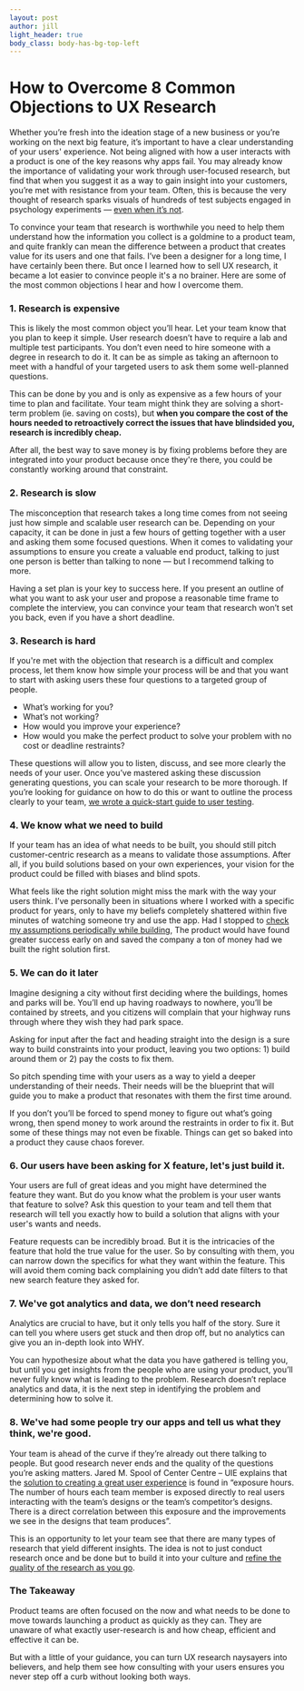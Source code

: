 ```yaml
---
layout: post
author: jill
light_header: true
body_class: body-has-bg-top-left
---
```


# How to Overcome 8 Common Objections to UX Research

Whether you’re fresh into the ideation stage of a new business or you’re working on the next big feature, it’s important to have a clear understanding of your users' experience. Not being aligned with how a user interacts with a product is one of the key reasons why apps fail.
You may already know the importance of validating your work through user-focused research, but find that when you suggest it as a way to gain insight into your customers, you’re met with resistance from your team. Often, this is because the very thought of research sparks visuals of hundreds of test subjects engaged in psychology experiments — [even when it’s not](https://www.interaction-design.org/literature/article/user-research-what-it-is-and-why-you-should-do-it).

To convince your team that research is worthwhile you need to help them understand how the information you collect is a goldmine to a product team, and quite frankly can mean the difference between a product that creates value for its users and one that fails. 
I’ve been a designer for a long time, I have certainly been there. But once I learned how to sell UX research, it became a lot easier to convince people it's a no brainer.
Here are some of the most common objections I hear and how I overcome them.

### 1. Research is expensive 

This is likely the most common object you’ll hear.  Let your team know that you plan to keep it simple. User research doesn’t have to require a lab and multiple test participants. You don’t even need to hire someone with a degree in research to do it. It can be as simple as taking an afternoon to meet with a handful of your targeted users to ask them some well-planned questions. 

This can be done by you and is only as expensive as a few hours of your time to plan and facilitate. Your team might think they are solving a short-term problem (ie. saving on costs), but **when you compare the cost of the hours needed to retroactively correct the issues that have blindsided you, research is incredibly cheap.**

After all, the best way to save money is by fixing problems before they are integrated into your product because once they're there, you could be constantly working around that constraint.

### 2. Research is slow

The misconception that research takes a long time comes from not seeing just how simple and scalable user research can be. Depending on your capacity, it can be done in just a few hours of getting together with a user and asking them some focused questions. When it comes to validating your assumptions to ensure you create a valuable end product, talking to just one person is better than talking to none — but I recommend talking to more.

Having a set plan is your key to success here. If you present an outline of what you want to ask your user and propose a reasonable time frame to complete the interview, you can convince your team that research won’t set you back, even if you have a short deadline. 

### 3. Research is hard

If you're met with the objection that research is a difficult and complex process, let them know how simple your process will be and that you want to start with asking users these four questions to a targeted group of people.

* What’s working for you?
* What’s not working? 
* How would you improve your experience?
* How would you make the perfect product to solve your problem with no cost or deadline restraints?

These questions will allow you to listen, discuss, and see more clearly the needs of your user. Once you’ve mastered asking these discussion generating questions, you can scale your research to be more thorough. If you’re looking for guidance on how to do this or want to outline the process clearly to your team, [we wrote a quick-start guide to user testing](https://sixzero.co/startusertesting/). 

### 4. We know what we need to build 

If your team has an idea of what needs to be built, you should still pitch customer-centric research as a means to validate those assumptions. After all, if you build solutions based on your own experiences, your vision for the product could be filled with biases and blind spots. 

What feels like the right solution might miss the mark with the way your users think. I’ve personally been in situations where I worked with a specific product for years, only to have my beliefs completely shattered within five minutes of watching someone try and use the app.  Had I stopped to [check my assumptions periodically while building](/2021/03/01/how-to-design-without-a-designer/),  The product would have found greater success early on and saved the company a ton of money had we built the right solution first.


### 5. We can do it later 

Imagine designing a city without first deciding where the buildings, homes and parks will be. You’ll end up having roadways to nowhere, you’ll be contained by streets, and you citizens will complain that your highway runs through where they wish they had park space. 

Asking for input after the fact and heading straight into the design is a sure way to build constraints into your product, leaving you two options: 1) build around them or 2) pay the costs to fix them. 

So pitch spending time with your users as a way to yield a deeper understanding of their needs. Their needs will be the blueprint that will guide you to make a product that resonates with them the first time around. 

If you don’t you’ll be forced to spend money to figure out what’s going wrong, then spend money to work around the restraints in order to fix it.  But some of these things may not even be fixable. Things can get so baked into a product they cause chaos forever.


### 6. Our users have been asking for X feature, let's just build it.

Your users are full of great ideas and you might have determined the feature they want. But do you know what the problem is your user wants that feature to solve? Ask this question to your team and tell them that research will tell you exactly how to build a solution that aligns with your user's wants and needs.

Feature requests can be incredibly broad. But it is the intricacies of the feature that hold the true value for the user. So by consulting with them, you can narrow down the specifics for what they want within the feature. This will avoid them coming back complaining you didn’t add date filters to that new search feature they asked for. 

### 7. We've got analytics and data, we don’t need research
Analytics are crucial to have, but it only tells you half of the story. Sure it can tell you where users get stuck and then drop off, but no analytics can give you an in-depth look into WHY.

You can hypothesize about what the data you have gathered is telling you, but until you get insights from the people who are using your product, you’ll never fully know what is leading to the problem. Research doesn’t replace analytics and data, it is the next step in identifying the problem and determining how to solve it. 

### 8. We've had some people try our apps and tell us what they think, we're good. 

Your team is ahead of the curve if they’re already out there talking to people. But good research never ends and the quality of the questions you’re asking matters. 
 Jared M. Spool of Center Centre – UIE explains that the [solution to creating a great user experience](https://articles.uie.com/user_exposure_hours/#:~:text=Exposure%20hours) is found in “exposure hours. The number of hours each team member is exposed directly to real users interacting with the team’s designs or the team’s competitor’s designs. There is a direct correlation between this exposure and the improvements we see in the designs that team produces”.

This is an opportunity to let your team see that there are many types of research that yield different insights. The idea is not to just conduct research once and be done but to build it into your culture and [refine the quality of the research as you go](/2021/03/01/how-to-design-without-a-designer/).


### The Takeaway

Product teams are often focused on the now and what needs to be done to move towards launching a product as quickly as they can. They are unaware of what exactly user-research is and how cheap, efficient and effective it can be. 

But with a little of your guidance, you can turn UX research naysayers into believers, and help them see how consulting with your users ensures you never step off a curb without looking both ways. 

